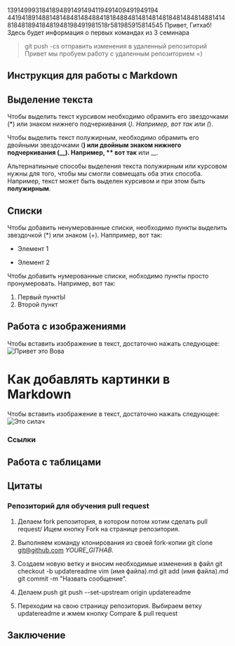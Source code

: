 1391499931841894891491494119491409491949194
4419418914881481484814848841818488481481481481848148481488141481848189418481948198491981518г581985915814545
Привет, Гитхаб! Здесь будет информация о первых командах из 3 семинара
> git push -cs отправить изменения в удаленный репозиторий 
Привет мы пробуем работу с удаленным репозиторием =)
## Инструкция для работы с Markdown

## Выделение текста

Чтобы выделить текст  курсивом необходимо  обрамить его звездочками (*) или знаком нижнего подчеркивания (_). Например, *вот так* или (_).

Чтобы выделить текст полужирным, необходимо обрамить его двойными звездочками (**) или двойным знаком нижнего подчеркивания (__). Например, ** вот так** или __.

Альтернатиыные способы выделения текста полужирным или курсовом нужны для того, чтобы мы смогли совмещать оба этих способа. Например, текст может быть выделен курсивом и при этом быть **полужирным**.

## Списки

Чтобы добавить ненумерованные списки, необходимо пункты выделить звездочкой (*) или знаком (+). Наппример, вот так:
* Элемент 1
+ Элемент 2

Чтобы добавить нумерованные списки, нобходимо пункты просто пронумеровать. Например, вот так:
1. Первый пунктЫ
2. Второй пункт

## Работа с изображениями

Чтобы вставить изображение в текст, достаточно нажать следующее: ![Привет это Вова](Vova.jpg)

# Как добавлять картинки в Markdown

Чтобы вставить изображение в текст, достаточно нажать следующее: ![Это силач](Силач.jpg)

### Ссылки

## Работа с таблицами

## Цитаты

### Репозиторий для обучения pull request

1. Делаем fork репозитория, в котором потом хотим сделать pull request/  Ищем кнопку Fork  на странице репозитория.

2. Выполняем команду клонирования из своей fork-копии git clone git@github.com *YOURE_GITHAB*.

3. Создаем новую ветку и вносим необходимые изменения в файл 
git checkout -b updatereadme
vim (имя файла).md
git add (имя файла).md
git commit -m "Назвать сообщение".

4. Делаем push
git push --set-upstream origin updatereadme

5. Переходим на свою страницу репозитория. Выбираем ветку updatereadme  и жмем кнопку  Compare & pull request
 
## Заключение